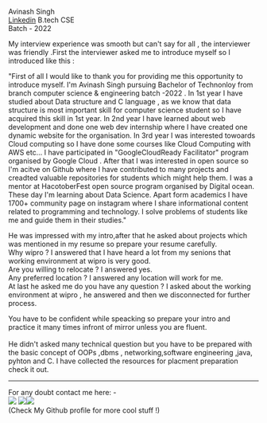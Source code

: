 Avinash Singh <br>
[Linkedin](https://www.linkedin.com/in/avinash-singh-071b79175/)
B.tech CSE <br>
Batch - 2022 <br>

My interview experience was smooth but can't say for all , the interviewer was friendly .First the interviewer asked me to introduce myself so I introduced like this : <br>

"First of all  I would like to thank you for providing me this opportunity to introduce myself. I'm Avinash Singh pursuing Bachelor of Technonloy from branch computer science & engineering batch -2022 . In 1st year I have studied about Data structure and C language , as we know that data structure is most important skill for computer science student so I have acquired this skill in 1st year. In 2nd year I have learned about web development and done one web dev internship where I have created one dynamic website for the organisation. In 3rd year I was interested towoards Cloud computing so I have done some courses like Cloud Computing with AWS etc... I have participated in "GoogleCloudReady Facilitator" program organised by Google Cloud . After that I was interested in open source so I'm acitve on Github where I have contributed to many projects and creadted valuable repositories for students which might help them. I was a mentor at HacotoberFest open source program organised by Digital ocean. These day I'm learning about Data Science. Apart form academics I have 1700+ community page on instagram where I share informational content related to programming and technology. I solve problems of students like me and guide them in their studies." <br>

He was impressed with my intro,after that he asked about projects which was mentioned in my resume so prepare your resume carefully. <br>
Why wipro ? 
I answered that I have heard a lot from my senions that working environment at wipro is very good. <br>
Are you willing to relocate ? I answered yes.<br>
Any preferred location ? I answered any location will work for me.<br>
At last he asked me do you have any question ? I asked about the working environment at wipro , he answered and then we disconnected for further process.<br>

You have to be confident while speacking so prepare your intro and practice it many times infront of mirror unless you are fluent.<br><br>
He didn't asked many technical question but you have to be prepared with the basic concept of OOPs ,dbms , networking,software engineering ,java, pyhton and C.
I have collected the resources for placment preparation check it out.

<hr>

For any doubt contact me  here: - <br>
[<img src="https://img.icons8.com/color/50/000000/instagram-new--v2.png"/>](https://www.instagram.com/lets__code/) [<img src="https://img.icons8.com/color/48/000000/github--v3.png"/>](https://github.com/avinash201199)[<img src="https://img.icons8.com/color/48/000000/linkedin.png"/>](https://www.linkedin.com/in/avinash-singh-071b79175/)
<br>(Check My Github profile for more cool stuff !)<br>


